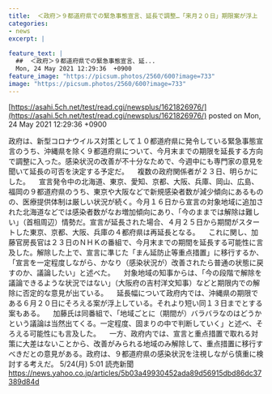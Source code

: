 ```yaml
---
title:  ＜政府＞９都道府県での緊急事態宣言、延長で調整…「来月２０日」期限案が浮上  
categories:
- news
excerpt: |
  
feature_text: |
  ##  ＜政府＞９都道府県での緊急事態宣言、延...
  Mon, 24 May 2021 12:29:36  +0900
feature_image: "https://picsum.photos/2560/600?image=733"
image: "https://picsum.photos/2560/600?image=733"
---
```


[https://asahi.5ch.net/test/read.cgi/newsplus/1621826976/](https://asahi.5ch.net/test/read.cgi/newsplus/1621826976/)
posted on Mon, 24 May 2021 12:29:36  +0900

<!--more-->

政府は、新型コロナウイルス対策として１０都道府県に発令している緊急事態宣言のうち、沖縄県を除く９都道府県について、今月末までの期限を延長する方向で調整に入った。感染状況の改善が不十分なためで、今週中にも専門家の意見を聞いて延長の可否を決定する予定だ。 　複数の政府関係者が２３日、明らかにした。 　宣言発令中の北海道、東京、愛知、京都、大阪、兵庫、岡山、広島、福岡の９都道府県のうち、東京や大阪などで新規感染者数が減少傾向にあるものの、医療提供体制は厳しい状況が続く。今月１６日から宣言の対象地域に追加された北海道などでは感染者数がなお増加傾向にあり、「今のままでは解除は難しい」（首相周辺）情勢だ。宣言が延長された場合、４月２５日から期間がスタートした東京、京都、大阪、兵庫の４都府県は再延長となる。 　これに関し、加藤官房長官は２３日のＮＨＫの番組で、今月末までの期間を延長する可能性に言及した。解除した上で、宣言に準じた「まん延防止等重点措置」に移行するか、「宣言を一定程度しながら、かなり（感染状況が）改善されたら普通の状態に戻すのか、議論したい」と述べた。 　対象地域の知事からは、「今の段階で解除を議論できるような状況ではない」（大阪府の吉村洋文知事）などと期限内での解除に否定的な意見が出ている。 　延長幅について政府内では、沖縄県の期限である６月２０日にそろえる案が浮上している。それより短い同１３日までとする案もある。 　加藤氏は同番組で、「地域ごとに（期間が）バラバラなのはどうかという議論は当然出てくる。一定程度、固まりの中で判断していく」と述べ、そろえる可能性にも言及した。 　一方、政府内では、宣言と重点措置で取れる対策に大差はないことから、改善がみられる地域のみ解除して、重点措置に移行すべきだとの意見がある。政府は、９都道府県の感染状況を注視しながら慎重に検討する考えだ。 5/24(月) 5:01 読売新聞 https://news.yahoo.co.jp/articles/5b03a49930452ada89d56915dbd86dc37389d84d
